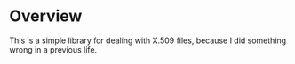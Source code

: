 # Overview

This is a simple library for dealing with X.509 files, because I did something
wrong in a previous life.

